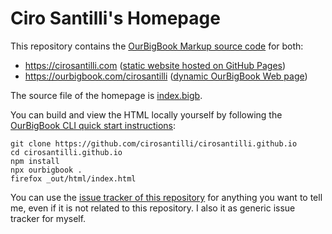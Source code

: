 # Ciro Santilli's Homepage

This repository contains the [OurBigBook Markup source code](https://docs.ourbigbook.com/#ourbigbook-markup) for both:

* https://cirosantilli.com ([static website hosted on GitHub Pages](https://docs.ourbigbook.com/#p-publish))
* https://ourbigbook.com/cirosantilli ([dynamic OurBigBook Web page](https://docs.ourbigbook.com/#ourbigbook-web))

The source file of the homepage is [index.bigb](index.bigb).

You can build and view the HTML locally yourself by following the [OurBigBook CLI quick start instructions](https://docs.ourbigbook.com/#ourbigbook-cli-quick-start):

```
git clone https://github.com/cirosantilli/cirosantilli.github.io
cd cirosantilli.github.io
npm install
npx ourbigbook .
firefox _out/html/index.html
```

You can use the [issue tracker of this repository](https://github.com/cirosantilli/cirosantilli.github.io/issues) for anything you want to tell me, even if it is not related to this repository. I also it as generic issue tracker for myself.
